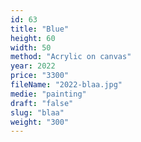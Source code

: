 ```yaml
---
id: 63
title: "Blue"
height: 60
width: 50
method: "Acrylic on canvas"
year: 2022
price: "3300"
fileName: "2022-blaa.jpg"
medie: "painting"
draft: "false"
slug: "blaa"
weight: "300"
---
```

